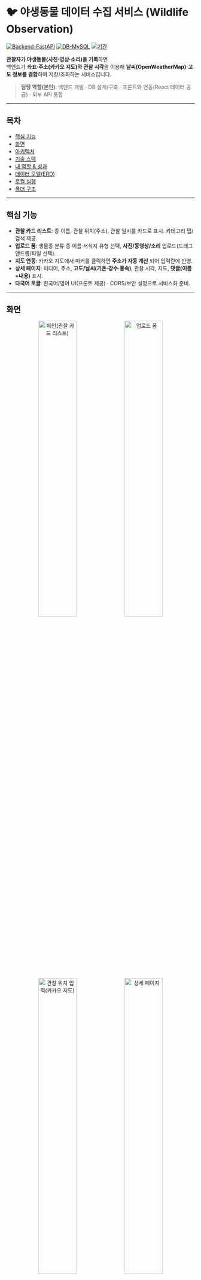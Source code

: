 # 🐦 야생동물 데이터 수집 서비스 (Wildlife Observation)

[![Backend-FastAPI](https://img.shields.io/badge/Backend-FastAPI-009688?logo=fastapi&logoColor=white)](#)
[![DB-MySQL](https://img.shields.io/badge/DB-MySQL-4479A1?logo=mysql&logoColor=white)](#)
[![기간](https://img.shields.io/badge/기간-2025.03–2025.04-6E7781)](#)

**관찰자가 야생동물(사진·영상·소리)을 기록**하면  
백엔드가 **좌표·주소(카카오 지도)와 관찰 시각**을 이용해 **날씨(OpenWeatherMap)·고도 정보를 결합**하여 저장/조회하는 서비스입니다.

> **담당 역할(본인)**: 백엔드 개발 · DB 설계/구축 · 프론트와 연동(React 데이터 공급) · 외부 API 통합

---

## 목차
- [핵심 기능](#핵심-기능)
- [화면](#화면)
- [아키텍처](#아키텍처)
- [기술 스택](#기술-스택)
- [내 역할 & 성과](#내-역할--성과)
- [데이터 모델(ERD)](#데이터-모델erd)
- [로컬 실행](#로컬-실행)
- [폴더 구조](#폴더-구조)

---

## 핵심 기능

- **관찰 카드 리스트**: 종 이름, 관찰 위치(주소), 관찰 일시를 카드로 표시. 카테고리 탭/검색 제공.
- **업로드 폼**: 생물종 분류·종 이름·서식지 유형 선택, **사진/동영상/소리** 업로드(드래그앤드롭/파일 선택).
- **지도 연동**: 카카오 지도에서 마커를 클릭하면 **주소가 자동 계산** 되어 입력란에 반영.
- **상세 페이지**: 미디어, 주소, **고도/날씨(기온·강수·풍속)**, 관찰 시각, 지도, **댓글(이름+내용)** 표시.
- **다국어 토글**: 한국어/영어 UI(프론트 제공) · CORS/보안 설정으로 서비스화 준비.

---

## 화면

<p align="center">
  <img src="./server/assets/main.png" alt="메인(관찰 카드 리스트)" width="45%">
  <img src="./server/assets/upload.png" alt="업로드 폼" width="45%"><br/>
  <img src="./server/assets/location.png" alt="관찰 위치 입력(카카오 지도)" width="45%">
  <img src="./server/assets/detail.png" alt="상세 페이지" width="45%">
</p>

> 저장소 루트에 `assets/` 폴더를 두면 README가 이미지를 자동으로 표시합니다.

---

## 아키텍처

```mermaid
flowchart LR
  A[React Client] -->|REST/JSON · multipart| B[FastAPI]
  B -->|SQLAlchemy| C[(MySQL)]
  B -->|OpenWeatherMap API| D[Weather Service]
  B -->|Kakao Map JS SDK| E[Reverse Geocoding]
  subgraph Storage
    C
  end
```

---

## 기술 스택

- **Backend**: FastAPI, Uvicorn, Pydantic, SQLAlchemy
- **DB**: MySQL(utf8mb4), PyMySQL, 마이그레이션 스크립트(수동/자동 혼합)
- **외부 서비스**: Kakao Map JS SDK(지도/역지오코딩), OpenWeatherMap(날씨)
- **Infra/기타**: python-dotenv(환경변수), CORS 설정, 파일 업로드 보안(확장자/크기 제한)

---

## 내 역할 & 성과

- DB 설계·구축: 관찰(Observation)–미디어(Media)–댓글(Comment) 스키마/관계 정의, 인덱스 최적화.
- 파일 업로드 파이프라인: 사진/영상/오디오 멀티파트 업로드 → 저장 경로/메타 저장 → 응답 스키마 설계.
- 오픈 API 통합: 관찰 좌표·시각 기반 OpenWeatherMap 날씨/고도 계산, 카카오 지도 역지오코딩.
- 프론트 연동: React UI에 데이터 바인딩, 리스트/상세/업로드 E2E 플로우 검증.
- 코드 모듈화: `observation.py`, `observation_router.py`, `observation_schema.py`, `comment.py`, `comment_schema.py`, `db.py` 등으로 도메인·라우팅·스키마 분리.
- 운영 고려: CORS 화이트리스트, `.env` 분리, 로그 개인정보 최소화, 업로드 파일 검증.

---

## 데이터 모델(ERD)

```mermaid
erDiagram
    observations ||--o{ comments : has

    observations {
        int id
        string species_category
        string species_name
        string habitat_type
        datetime observation_date
        string location
        string memo
        string image_url
        string video_url
        string audio_url
        datetime created_at
        float latitude
        float longitude
    }

    comments {
        int id
        int observation_id
        string username
        string content
        datetime created_at
    }


```


---

## 로컬 실행

### 1) 요구사항
- Python 3.10+
- MySQL 8.x
- Node.js 18+ (프론트 확인 시)

### 2) 환경 변수
루트에 `.env` 생성:

```env
DB_URL=mysql+pymysql://USER:PASSWORD@localhost:3306/wildlife?charset=utf8mb4
OPENWEATHER_API_KEY=YOUR_OPENWEATHERMAP_KEY
KAKAO_JS_KEY=YOUR_KAKAO_MAP_JS_KEY
CORS_ORIGINS=http://localhost:5173,http://localhost:3000
```

### 3) 백엔드 실행

```bash
python -m venv .venv
source .venv/bin/activate  # Windows: .venv\Scripts\activate
pip install -r requirements.txt  # 또는: pip install fastapi uvicorn sqlalchemy PyMySQL python-dotenv
uvicorn main:app --reload  # 실제 엔트리포인트 모듈명:app
```

### 4) 프론트(예시: Vite)

```bash
npm i
npm run dev
```

---

## 폴더 구조

```
.
├── client/                         # 프론트엔드(React/Vite 등)
│
├── server/                         # 백엔드(FastAPI) 루트
│   ├── main.py                     # FastAPI 엔트리포인트 (app, 라우터 include, CORS 등)
│   ├── db.py                       # DB 연결/세션, Base 선언, 환경변수 로딩
│   │
│   ├── models/                     # SQLAlchemy 모델 레이어(테이블)
│   │   ├── comment.py              # 댓글(Comment) 모델
│   │   └── observation.py          # 관찰(Observation) 모델
│   │
│   ├── routers/                    # 라우팅(엔드포인트) 모듈
│   │   ├── comment_router.py       # /api/observations/{id}/comments 등 댓글 API
│   │   └── observation_router.py   # /api/observations CRUD, 파일 업로드, 조회 등
│   │
│   ├── schemas/                    # Pydantic 스키마(입출력 검증)
│   │   ├── comment_schema.py       # 댓글 요청/응답 스키마
│   │   └── observation_schema.py   # 관찰/미디어/날씨 응답 스키마
│   │
│   └── uploads/                    # 런타임 업로드 저장 경로(서비스용)
│       ├── audio/                  # 업로드 오디오
│       ├── img/                    # 업로드 이미지
│       └── mp4/                    # 업로드 비디오
│
├── Makefile                        # 자주 쓰는 명령(서버 실행, 포맷팅 등) 스크립트화(선택)
├── requirements.txt                # 백엔드 의존성(패키지) 목록
├── readme.md                       # (저장소 설명) README
├── .env                            # 환경변수(로컬) — 커밋 금지
├── .gitignore                      # venv, __pycache__, .env, uploads 등 제외
├── venv/                           # 가상환경 — 커밋 금지
└── assets/                         # (README 전용) 스크린샷 폴더
    ├── main.png
    ├── upload.png
    ├── location.png
    └── detail.png
```

---
